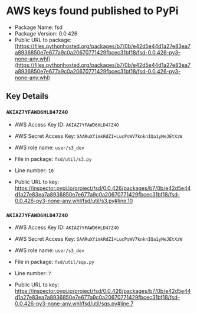 # AWS keys found published to PyPi

* Package Name: fsd
* Package Version: 0.0.426
* Public URL to package: [https://files.pythonhosted.org/packages/b7/0b/e42d5e44d1a27e83ea7a8936850e7e677a9c0a20670771429fbcec31bf18/fsd-0.0.426-py3-none-any.whl](https://files.pythonhosted.org/packages/b7/0b/e42d5e44d1a27e83ea7a8936850e7e677a9c0a20670771429fbcec31bf18/fsd-0.0.426-py3-none-any.whl)

## Key Details

### `AKIAZ7YFAWD6HLD47Z4O`

* AWS Access Key ID: `AKIAZ7YFAWD6HLD47Z4O`
* AWS Secret Access Key: `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` 
* AWS role name: `user/s3_dev`
* File in package: `fsd/util/s3.py`
* Line number: `10`

* Public URL to key: https://inspector.pypi.io/project/fsd/0.0.426/packages/b7/0b/e42d5e44d1a27e83ea7a8936850e7e677a9c0a20670771429fbcec31bf18/fsd-0.0.426-py3-none-any.whl/fsd/util/s3.py#line.10



### `AKIAZ7YFAWD6HLD47Z4O`

* AWS Access Key ID: `AKIAZ7YFAWD6HLD47Z4O`
* AWS Secret Access Key: `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` 
* AWS role name: `user/s3_dev`
* File in package: `fsd/util/sqs.py`
* Line number: `7`

* Public URL to key: https://inspector.pypi.io/project/fsd/0.0.426/packages/b7/0b/e42d5e44d1a27e83ea7a8936850e7e677a9c0a20670771429fbcec31bf18/fsd-0.0.426-py3-none-any.whl/fsd/util/sqs.py#line.7


